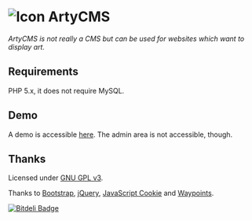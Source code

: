 # ![Icon](https://cdn.rawgit.com/Skyost/ArtyCMS/master/assets/img/favicon.png) ArtyCMS
*ArtyCMS is not really a CMS but can be used for websites which want to display art.*

## Requirements
PHP 5.x, it does not require MySQL.

## Demo
A demo is accessible [here](http://www.mister-swaggy.ml/). The admin area is not accessible, though.

## Thanks
Licensed under [GNU GPL v3](https://raw.githubusercontent.com/Skyost/ArtyCMS/master/LICENSE).

Thanks to [Bootstrap](http://getbootstrap.com/), [jQuery](https://jquery.com/), [JavaScript Cookie](https://github.com/js-cookie/js-cookie) and [Waypoints](http://imakewebthings.com/waypoints/).

[![Bitdeli Badge](https://d2weczhvl823v0.cloudfront.net/Skyost/artycms/trend.png)](https://bitdeli.com/free "Bitdeli Badge")